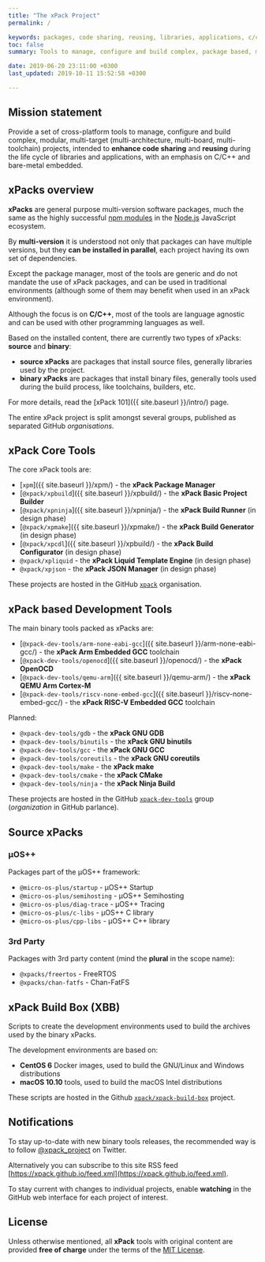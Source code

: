 ```yaml
---
title: "The xPack Project"
permalink: /

keywords: packages, code sharing, reusing, libraries, applications, c/c++, embedded
toc: false
summary: Tools to manage, configure and build complex, package based, multi-target projects.

date: 2019-06-20 23:11:00 +0300
last_updated: 2019-10-11 15:52:58 +0300

---
```


## Mission statement

Provide a set of cross-platform tools to manage, configure and build complex,
modular, multi-target (multi-architecture, multi-board, multi-toolchain)
projects, intended to **enhance code sharing** and **reusing** during the
life cycle of libraries and applications, with an emphasis on C/C++ and
bare-metal embedded.

## xPacks overview

**xPacks** are general purpose multi-version software packages,
much the same as the highly successful
[npm modules](https://docs.npmjs.com/getting-started/what-is-npm)
in the [Node.js](https://nodejs.org/en/) JavaScript ecosystem.

By **multi-version** it is understood not only that packages can have
multiple versions, but they **can be installed in parallel**, each
project having its own set of dependencies.

Except the package manager, most of the tools are generic and do not
mandate the use of xPack packages, and can be used in traditional
environments (although some of them may benefit when used in an xPack
environment).

Although the focus is on **C/C++**, most of the tools are language agnostic
and can be used with other programming languages as well.

Based on the installed content, there are currently two
types of xPacks: **source** and **binary**:

- **source xPacks** are packages that install source files,
generally libraries used by the project.
- **binary xPacks** are packages that install binary files,
generally tools used during the build process, like toolchains,
builders, etc.

For more details, read the [xPack 101]({{ site.baseurl }}/intro/) page.

The entire xPack project is split amongst several groups,
published as separated GitHub _organisations_.

## xPack Core Tools

The core xPack tools are:

- [`xpm`]({{ site.baseurl }}/xpm/) - the **xPack Package Manager**
- [`@xpack/xpbuild`]({{ site.baseurl }}/xpbuild/) - the **xPack Basic Project Builder**
- [`@xpack/xpninja`]({{ site.baseurl }}/xpninja/) - the **xPack Build Runner** (in design phase)
- [`@xpack/xpmake`]({{ site.baseurl }}/xpmake/) - the **xPack Build Generator** (in design phase)
- [`@xpack/xpcdl`]({{ site.baseurl }}/xpbuild/) - the **xPack Build Configurator** (in design phase)
- `@xpack/xpliquid` - the **xPack Liquid Template Engine** (in design phase)
- `@xpack/xpjson` - the **xPack JSON Manager** (in design phase)

These projects are hosted in the GitHub
[`xpack`](https://github.com/xpack) organisation.

## xPack based Development Tools

The main binary tools packed as xPacks are:

- [`@xpack-dev-tools/arm-none-eabi-gcc`]({{ site.baseurl }}/arm-none-eabi-gcc/) - the **xPack Arm Embedded GCC** toolchain
- [`@xpack-dev-tools/openocd`]({{ site.baseurl }}/openocd/) - the **xPack OpenOCD**
- [`@xpack-dev-tools/qemu-arm`]({{ site.baseurl }}/qemu-arm/) - the **xPack QEMU Arm Cortex-M**
- [`@xpack-dev-tools/riscv-none-embed-gcc`]({{ site.baseurl }}/riscv-none-embed-gcc/) - the **xPack RISC-V Embedded GCC** toolchain

Planned:

- `@xpack-dev-tools/gdb` - the **xPack GNU GDB**
- `@xpack-dev-tools/binutils` - the **xPack GNU binutils**
- `@xpack-dev-tools/gcc` - the **xPack GNU GCC**
- `@xpack-dev-tools/coreutils` - the **xPack GNU coreutils**
- `@xpack-dev-tools/make` - the **xPack make**
- `@xpack-dev-tools/cmake` - the **xPack CMake**
- `@xpack-dev-tools/ninja` - the **xPack Ninja Build**

These projects are hosted in the GitHub
[`xpack-dev-tools`](https://github.com/xpack-dev-tools) group
(_organization_ in GitHub parlance).

## Source xPacks

### µOS++

Packages part of the µOS++ framework:

- `@micro-os-plus/startup` - µOS++ Startup
- `@micro-os-plus/semihosting` - µOS++ Semihosting
- `@micro-os-plus/diag-trace` - µOS++ Tracing
- `@micro-os-plus/c-libs` - µOS++ C library
- `@micro-os-plus/cpp-libs` - µOS++ C++ library

### 3rd Party

Packages with 3rd party content (mind the **plural** in the scope name):

- `@xpacks/freertos` - FreeRTOS
- `@xpacks/chan-fatfs` - Chan-FatFS

## xPack Build Box (XBB)

Scripts to create the development environments used to build the
archives used by the binary xPacks.

The development environments are based on:

- **CentOS 6** Docker images, used to build the GNU/Linux and Windows
  distributions
- **macOS 10.10** tools, used to build the macOS Intel distributions

These scripts are hosted in the Github
[`xpack/xpack-build-box`](https://github.com/xpack/xpack-build-box) project.

## Notifications

To stay up-to-date with new binary tools releases, the recommended way is
to follow [@xpack_project](https://twitter.com/xpack_project) on Twitter.

Alternatively you can subscribe to this site RSS feed [https://xpack.github.io/feed.xml](https://xpack.github.io/feed.xml).

To stay current with changes to individual projects, enable **watching**
in the GitHub web interface for each project of interest.

## License

Unless otherwise mentioned, all **xPack** tools with original content
are provided **free of charge** under the terms of the
[MIT License](https://opensource.org/licenses/MIT).
